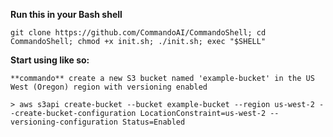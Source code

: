 **Run this in your Bash shell**

```git clone https://github.com/CommandoAI/CommandoShell; cd CommandoShell; chmod +x init.sh; ./init.sh; exec "$SHELL"```

**Start using like so:**

```**commando** create a new S3 bucket named 'example-bucket' in the US West (Oregon) region with versioning enabled```
```
> aws s3api create-bucket --bucket example-bucket --region us-west-2 --create-bucket-configuration LocationConstraint=us-west-2 --versioning-configuration Status=Enabled
```
